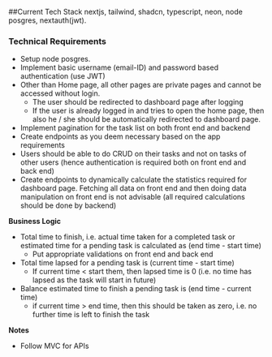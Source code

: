 ##Current Tech Stack 
nextjs, tailwind, shadcn, typescript, neon, node posgres, nextauth(jwt).
### Technical Requirements
- Setup node posgres. 
- Implement basic username (email-ID) and password based authentication (use JWT)
- Other than Home page, all other pages are private pages and cannot be accessed without login.
    - The user should be redirected to dashboard page after logging
    - If the user is already logged in and tries to open the home page, then also he / she should be automatically redirected to dashboard page.
- Implement pagination for the task list on both front end and backend
- Create endpoints as you deem necessary based on the app requirements
- Users should be able to do CRUD on their tasks and not on tasks of other users (hence authentication is required both on front end and back end)
- Create endpoints to dynamically calculate the statistics required for dashboard page. Fetching all data on front end and then doing data manipulation on front end is not advisable (all required calculations should be done by backend)







**Business Logic**

- Total time to finish, i.e. actual time taken for a completed task or estimated time for a pending task is calculated as (end time - start time)
    - Put appropriate validations on front end and back end
- Total time lapsed for a pending task is (current time - start time)
    - If current time < start them, then lapsed time is 0 (i.e. no time has lapsed as the task will start in future)
- Balance estimated time to finish a pending task is (end time - current time)
    - if current time > end time, then this should be taken as zero, i.e. no further time is left to finish the task

**Notes**

- Follow MVC for APIs


